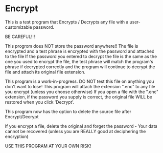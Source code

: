 # Encrypt

This is a test program that Encrypts / Decrypts any file with a user-customizable password.

BE CAREFUL!!!

This progrom does NOT store the password anywhere!!  The file is encrypted and a test phrase is encrypted with the password and attached to the file 
If the password you entered to decrypt the file is the same as the one you used to encrypt the file, the test phrase will match the program's phrase 
if decrypted correctly and the program will continue to decrypt the file and attach its original file extension.  

This program is a work-in-progress.  DO NOT test this file on anything you don't want to lose!
This program will attach the extension ".enc" to any file you encrypt (unless you choose otherwise)  If you open a file with the ".enc" extension,
if the password you supply is correct, the original file WILL be restored when you click 'Decrypt'.

This program now has the option to delete the source file after Encrypt/Decrypt

If you encrypt a file, delete the original and forget the password - Your data cannot be recovered (unless you are REALLY good at deciphering the encryption)

USE THIS PROGRAM AT YOUR OWN RISK!

